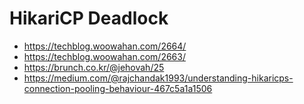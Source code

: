 # HikariCP Deadlock

- https://techblog.woowahan.com/2664/
- https://techblog.woowahan.com/2663/
- https://brunch.co.kr/@jehovah/25
- https://medium.com/@rajchandak1993/understanding-hikaricps-connection-pooling-behaviour-467c5a1a1506
